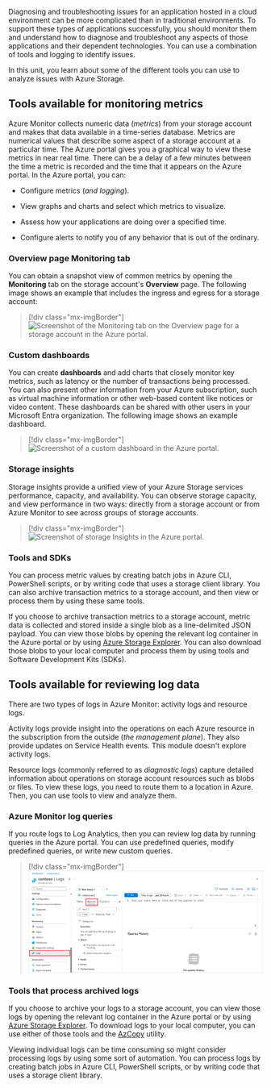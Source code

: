 Diagnosing and troubleshooting issues for an application hosted in a cloud environment can be more complicated than in traditional environments. To support these types of applications successfully, you should monitor them and understand how to diagnose and troubleshoot any aspects of those applications and their dependent technologies. You can use a combination of tools and logging to identify issues. 

In this unit, you learn about some of the different tools you can use to analyze issues with Azure Storage.

## Tools available for monitoring metrics

Azure Monitor collects numeric data (*metrics*) from your storage account and makes that data available in a time-series database. Metrics are numerical values that describe some aspect of a storage account at a particular time. The Azure portal gives you a graphical way to view these metrics in near real time. There can be a delay of a few minutes between the time a metric is recorded and the time that it appears on the Azure portal. In the Azure portal, you can:

- Configure metrics (*and logging*).

- View graphs and charts and select which metrics to visualize.

- Assess how your applications are doing over a specified time.

- Configure alerts to notify you of any behavior that is out of the ordinary.

### Overview page Monitoring tab

You can obtain a snapshot view of common metrics by opening the **Monitoring** tab on the storage account's **Overview** page. The following image shows an example that includes the ingress and egress for a storage account:

> [!div class="mx-imgBorder"]
> ![Screenshot of the Monitoring tab on the Overview page for a storage account in the Azure portal.](../media/2-block-blob-metrics.png)

### Custom dashboards

You can create **dashboards** and add charts that closely monitor key metrics, such as latency or the number of transactions being processed. You can also present other information from your Azure subscription, such as virtual machine information or other web-based content like notices or video content. These dashboards can be shared with other users in your Microsoft Entra organization. The following image shows an example dashboard.

> [!div class="mx-imgBorder"]
> ![Screenshot of a custom dashboard in the Azure portal.](../media/2-metric-dashboard.png)

### Storage insights

Storage insights provide a unified view of your Azure Storage services performance, capacity, and availability. You can observe storage capacity, and view performance in two ways: directly from a storage account or from Azure Monitor to see across groups of storage accounts.

> [!div class="mx-imgBorder"]
> ![Screenshot of storage Insights in the Azure portal.](../media/2-storage-insights.png)

### Tools and SDKs

You can process metric values by creating batch jobs in Azure CLI, PowerShell scripts, or by writing code that uses a storage client library. You can also archive transaction metrics to a storage account, and then view or process them by using these same tools.

If you choose to archive transaction metrics to a storage account, metric data is collected and stored inside a single blob as a line-delimited JSON payload. You can view those blobs by opening the relevant log container in the Azure portal or by using [Azure Storage Explorer](https://azure.microsoft.com/features/storage-explorer/). You can also download those blobs to your local computer and process them by using tools and Software Development Kits (SDKs).

## Tools available for reviewing log data

There are two types of logs in Azure Monitor: activity logs and resource logs.

Activity logs provide insight into the operations on each Azure resource in the subscription from the outside (*the management plane*). They also provide updates on Service Health events. This module doesn't explore activity logs.

Resource logs (commonly referred to as *diagnostic logs*) capture detailed information about operations on storage account resources such as blobs or files. To view these logs, you need to route them to a location in Azure. Then, you can use tools to view and analyze them.

### Azure Monitor log queries

If you route logs to Log Analytics, then you can review log data by running queries in the Azure portal. You can use predefined queries, modify predefined queries, or write new custom queries.

> [!div class="mx-imgBorder"]
> ![Screenshot of the Query pane in the Azure portal.](../media/2-log-analytic-queries.png)

### Tools that process archived logs

If you choose to archive your logs to a storage account, you can view those logs by opening the relevant log container in the Azure portal or by using [Azure Storage Explorer](https://azure.microsoft.com/products/storage/storage-explorer/). To download logs to your local computer, you can use either of those tools and the [AzCopy](/azure/storage/common/storage-use-azcopy-v10) utility.

Viewing individual logs can be time consuming so might consider processing logs by using some sort of automation. You can process logs by creating batch jobs in Azure CLI, PowerShell scripts, or by writing code that uses a storage client library.
